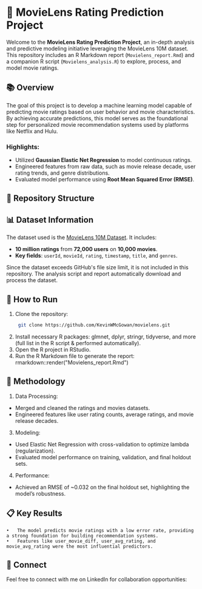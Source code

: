 # 🎥 MovieLens Rating Prediction Project

Welcome to the **MovieLens Rating Prediction Project**, an in-depth analysis and predictive modeling initiative leveraging the MovieLens 10M dataset. This repository includes an R Markdown report (`Movielens_report.Rmd`) and a companion R script (`Movielens_analysis.R`) to explore, process, and model movie ratings.

## 📚 Overview

The goal of this project is to develop a machine learning model capable of predicting movie ratings based on user behavior and movie characteristics. By achieving accurate predictions, this model serves as the foundational step for personalized movie recommendation systems used by platforms like Netflix and Hulu.

### Highlights:
- Utilized **Gaussian Elastic Net Regression** to model continuous ratings.
- Engineered features from raw data, such as movie release decade, user rating trends, and genre distributions.
- Evaluated model performance using **Root Mean Squared Error (RMSE)**.

## 📂 Repository Structure

## 📊 Dataset Information

The dataset used is the [MovieLens 10M Dataset](https://files.grouplens.org/datasets/movielens/ml-10m.zip). It includes:
- **10 million ratings** from **72,000 users** on **10,000 movies**.
- **Key fields**: `userId`, `movieId`, `rating`, `timestamp`, `title`, and `genres`.

Since the dataset exceeds GitHub's file size limit, it is not included in this repository. The analysis script and report automatically download and process the dataset.

## 🚀 How to Run

1. Clone the repository:
   ```bash
    git clone https://github.com/KevinWMcGowan/movielens.git
2. Install necessary R packages:
   glmnet, dplyr, stringr, tidyverse, and more (full list in the R script & performed automatically).
3. Open the R project in RStudio.
4. Run the R Markdown file to generate the report:
rmarkdown::render("Movielens_report.Rmd")


## 🧠 Methodology

1. Data Processing:
- Merged and cleaned the ratings and movies datasets.
- Engineered features like user rating counts, average ratings, and movie release decades.
3. Modeling:
- Used Elastic Net Regression with cross-validation to optimize lambda (regularization).
- Evaluated model performance on training, validation, and final holdout sets.
4. Performance:
- Achieved an RMSE of ~0.032 on the final holdout set, highlighting the model’s robustness.

## 📋 Key Results

	•	The model predicts movie ratings with a low error rate, providing a strong foundation for building recommendation systems.
	•	Features like user_movie_diff, user_avg_rating, and movie_avg_rating were the most influential predictors.

## 🤝 Connect

Feel free to connect with me on LinkedIn for collaboration opportunities:
